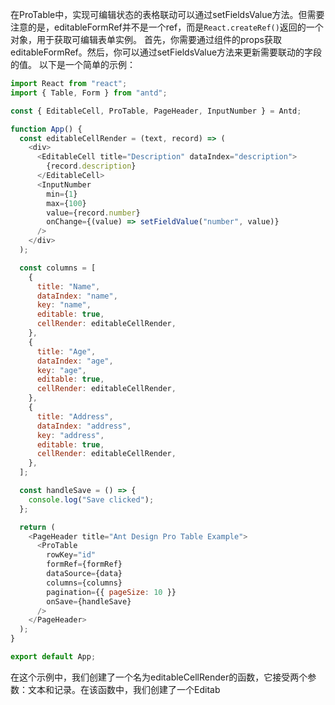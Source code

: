 在ProTable中，实现可编辑状态的表格联动可以通过setFieldsValue方法。但需要注意的是，editableFormRef并不是一个ref，而是`React.createRef()`返回的一个对象，用于获取可编辑表单实例。
首先，你需要通过组件的props获取editableFormRef。然后，你可以通过setFieldsValue方法来更新需要联动的字段的值。
以下是一个简单的示例：

```javascript
import React from "react";
import { Table, Form } from "antd";

const { EditableCell, ProTable, PageHeader, InputNumber } = Antd;

function App() {
  const editableCellRender = (text, record) => (
    <div>
      <EditableCell title="Description" dataIndex="description">
        {record.description}
      </EditableCell>
      <InputNumber
        min={1}
        max={100}
        value={record.number}
        onChange={(value) => setFieldValue("number", value)}
      />
    </div>
  );

  const columns = [
    {
      title: "Name",
      dataIndex: "name",
      key: "name",
      editable: true,
      cellRender: editableCellRender,
    },
    {
      title: "Age",
      dataIndex: "age",
      key: "age",
      editable: true,
      cellRender: editableCellRender,
    },
    {
      title: "Address",
      dataIndex: "address",
      key: "address",
      editable: true,
      cellRender: editableCellRender,
    },
  ];

  const handleSave = () => {
    console.log("Save clicked");
  };

  return (
    <PageHeader title="Ant Design Pro Table Example">
      <ProTable
        rowKey="id"
        formRef={formRef}
        dataSource={data}
        columns={columns}
        pagination={{ pageSize: 10 }}
        onSave={handleSave}
      />
    </PageHeader>
  );
}

export default App;
```

在这个示例中，我们创建了一个名为editableCellRender的函数，它接受两个参数：文本和记录。在该函数中，我们创建了一个Editab
